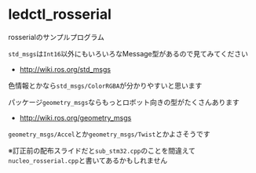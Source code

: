 # ledctl_rosserial
rosserialのサンプルプログラム

`std_msgs`は`Int16`以外にもいろいろなMessage型があるので見てみてください

* http://wiki.ros.org/std_msgs

色情報とかなら`std_msgs/ColorRGBA`が分かりやすいと思います

パッケージ`geometry_msgs`ならもっとロボット向きの型がたくさんあります

* http://wiki.ros.org/geometry_msgs

`geometry_msgs/Accel`とか`geometry_msgs/Twist`とかよさそうです

※訂正前の配布スライドだと`sub_stm32.cpp`のことを間違えて`nucleo_rosserial.cpp`と書いてあるかもしれません

